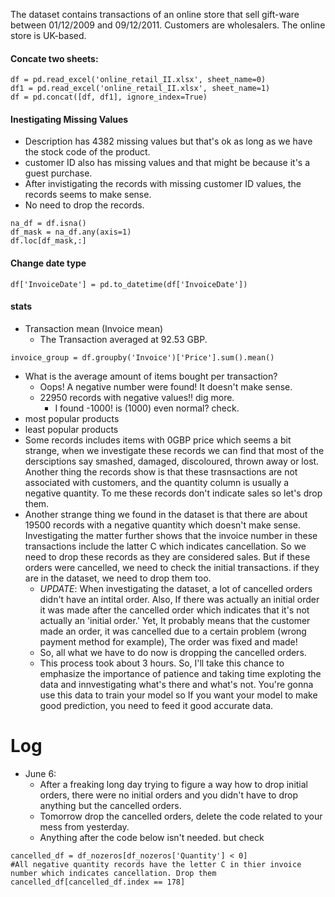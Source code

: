 The dataset contains transactions of an online store that sell gift-ware between 01/12/2009 and 09/12/2011. Customers are wholesalers. The online store is UK-based.

#### Concate two sheets: 
```
df = pd.read_excel('online_retail_II.xlsx', sheet_name=0)
df1 = pd.read_excel('online_retail_II.xlsx', sheet_name=1)
df = pd.concat([df, df1], ignore_index=True)
```


#### Inestigating Missing Values
- Description has 4382 missing values but that's ok as long as we have the stock code of the product. 
- customer ID also has missing values and that might be because it's a guest purchase. 
- After invistigating the records with missing customer ID values, the records seems to make sense. 
- No need to drop the records. 

```
na_df = df.isna()
df_mask = na_df.any(axis=1)
df.loc[df_mask,:]
```

#### Change date type
```
df['InvoiceDate'] = pd.to_datetime(df['InvoiceDate'])
```

#### stats
- Transaction mean (Invoice mean)
	- The Transaction averaged at 92.53 GBP. 
```
invoice_group = df.groupby('Invoice')['Price'].sum().mean()
```
- What is the average amount of items bought per transaction?
	- Oops! A negative number were found! It doesn't make sense. 
	- 22950 records with negative values!! dig more. 
		- I found -1000! is (1000) even normal? check. 
- most popular products
- least popular products 
- Some records includes items with 0GBP price which seems a bit strange, when we investigate these records we can find that most of the dersciptions say smashed, damaged, discoloured, thrown away or lost. Another thing the records show is that these trasnsactions are not associated with customers, and the quantity column is usually a negative quantity. To me these records don't indicate sales so let's drop them.
- Another strange thing we found in the dataset is that there are about 19500 records with a negative quantity which doesn't make sense. Investigating the matter further shows that the invoice number in these transactions include the latter C which indicates cancellation. So we need to drop these records as they are considered sales. But if these orders were cancelled, we need to check the initial transactions. if they are in the dataset, we need to drop them too. 
	- *UPDATE*: When investigating the dataset, a lot of cancelled orders didn't have an intital order. Also, If there was actually an initial order it was made after the cancelled order which indicates that it's not actually an 'initial order.' Yet, It probably means that the customer made an order, it was cancelled due to a certain problem (wrong payment method for example), The order was fixed and made! 
	- So, all what we have to do now is dropping the cancelled orders. 
	- This process took about 3 hours. So, I'll take this chance to emphasize the importance of patience and taking time exploting the data and innvestigating what's there and what's not. You're gonna use this data to train your model so If you want your model to make good prediction, you need to feed it good accurate data.




# Log 
- June 6:
	- After a freaking long day trying to figure a way how to drop initial orders, there were no initial orders and you didn't have to drop anything but the cancelled orders. 
	- Tomorrow drop the cancelled orders, delete the code related to your mess from yesterday. 
	- Anything after the code below isn't needed. but check 
```
cancelled_df = df_nozeros[df_nozeros['Quantity'] < 0]
#All negative quantity records have the letter C in thier invoice number which indicates cancellation. Drop them cancelled_df[cancelled_df.index == 178]
```




